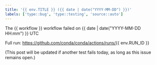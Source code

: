 ```yaml
---
title: '{{ env.TITLE }} ({{ date | date("YYYY-MM-DD") }})'
labels: ['type::bug', 'type::testing', 'source::auto']
---
```


The {{ workflow }} workflow failed on {{ date | date("YYYY-MM-DD HH:mm") }} UTC

Full run: https://github.com/conda/conda/actions/runs/{{ env.RUN_ID }}

(This post will be updated if another test fails today, as long as this issue remains open.)

